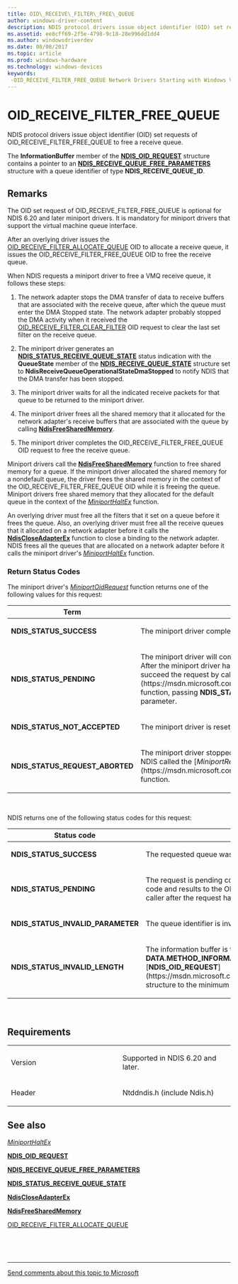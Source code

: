```yaml
---
title: OID\_RECEIVE\_FILTER\_FREE\_QUEUE
author: windows-driver-content
description: NDIS protocol drivers issue object identifier (OID) set requests of OID\_RECEIVE\_FILTER\_FREE\_QUEUE to free a receive queue.
ms.assetid: ee8cff69-2f5e-4798-9c18-28e996dd1dd4
ms.author: windowsdriverdev
ms.date: 08/08/2017
ms.topic: article
ms.prod: windows-hardware
ms.technology: windows-devices
keywords: 
 -OID_RECEIVE_FILTER_FREE_QUEUE Network Drivers Starting with Windows Vista
---
```


# OID\_RECEIVE\_FILTER\_FREE\_QUEUE


NDIS protocol drivers issue object identifier (OID) set requests of OID\_RECEIVE\_FILTER\_FREE\_QUEUE to free a receive queue.

The **InformationBuffer** member of the [**NDIS\_OID\_REQUEST**](https://msdn.microsoft.com/library/windows/hardware/ff566710) structure contains a pointer to an [**NDIS\_RECEIVE\_QUEUE\_FREE\_PARAMETERS**](https://msdn.microsoft.com/library/windows/hardware/ff567201) structure with a queue identifier of type **NDIS\_RECEIVE\_QUEUE\_ID**.

Remarks
-------

The OID set request of OID\_RECEIVE\_FILTER\_FREE\_QUEUE is optional for NDIS 6.20 and later miniport drivers. It is mandatory for miniport drivers that support the virtual machine queue interface.

After an overlying driver issues the [OID\_RECEIVE\_FILTER\_ALLOCATE\_QUEUE](oid-receive-filter-allocate-queue.md) OID to allocate a receive queue, it issues the OID\_RECEIVE\_FILTER\_FREE\_QUEUE OID to free the receive queue.

When NDIS requests a miniport driver to free a VMQ receive queue, it follows these steps:

1.  The network adapter stops the DMA transfer of data to receive buffers that are associated with the receive queue, after which the queue must enter the DMA Stopped state. The network adapter probably stopped the DMA activity when it received the [OID\_RECEIVE\_FILTER\_CLEAR\_FILTER](oid-receive-filter-clear-filter.md) OID request to clear the last set filter on the receive queue.

2.  The miniport driver generates an [**NDIS\_STATUS\_RECEIVE\_QUEUE\_STATE**](https://msdn.microsoft.com/library/windows/hardware/ff567417) status indication with the **QueueState** member of the [**NDIS\_RECEIVE\_QUEUE\_STATE**](https://msdn.microsoft.com/library/windows/hardware/ff567214) structure set to **NdisReceiveQueueOperationalStateDmaStopped** to notify NDIS that the DMA transfer has been stopped.

3.  The miniport driver waits for all the indicated receive packets for that queue to be returned to the miniport driver.

4.  The miniport driver frees all the shared memory that it allocated for the network adapter's receive buffers that are associated with the queue by calling [**NdisFreeSharedMemory**](https://msdn.microsoft.com/library/windows/hardware/ff562601).

5.  The miniport driver completes the OID\_RECEIVE\_FILTER\_FREE\_QUEUE OID request to free the receive queue.

Miniport drivers call the [**NdisFreeSharedMemory**](https://msdn.microsoft.com/library/windows/hardware/ff562601) function to free shared memory for a queue. If the miniport driver allocated the shared memory for a nondefault queue, the driver frees the shared memory in the context of the OID\_RECEIVE\_FILTER\_FREE\_QUEUE OID while it is freeing the queue. Miniport drivers free shared memory that they allocated for the default queue in the context of the [*MiniportHaltEx*](https://msdn.microsoft.com/library/windows/hardware/ff559388) function.

An overlying driver must free all the filters that it set on a queue before it frees the queue. Also, an overlying driver must free all the receive queues that it allocated on a network adapter before it calls the [**NdisCloseAdapterEx**](https://msdn.microsoft.com/library/windows/hardware/ff561640) function to close a binding to the network adapter. NDIS frees all the queues that are allocated on a network adapter before it calls the miniport driver's [*MiniportHaltEx*](https://msdn.microsoft.com/library/windows/hardware/ff559388) function.

### Return Status Codes

The miniport driver's [*MiniportOidRequest*](https://msdn.microsoft.com/library/windows/hardware/ff559416) function returns one of the following values for this request:

<table>
<colgroup>
<col width="50%" />
<col width="50%" />
</colgroup>
<thead>
<tr class="header">
<th>Term</th>
<th>Description</th>
</tr>
</thead>
<tbody>
<tr class="odd">
<td><p><strong>NDIS_STATUS_SUCCESS</strong></p></td>
<td><p>The miniport driver completed the request successfully.</p></td>
</tr>
<tr class="even">
<td><p><strong>NDIS_STATUS_PENDING</strong></p></td>
<td><p>The miniport driver will complete the request asynchronously. After the miniport driver has completed all processing, it must succeed the request by calling the [<strong>NdisMOidRequestComplete</strong>](https://msdn.microsoft.com/library/windows/hardware/ff563622) function, passing <strong>NDIS_STATUS_SUCCESS</strong> for the <em>Status</em> parameter.</p></td>
</tr>
<tr class="odd">
<td><p><strong>NDIS_STATUS_NOT_ACCEPTED</strong></p></td>
<td><p>The miniport driver is resetting.</p></td>
</tr>
<tr class="even">
<td><p><strong>NDIS_STATUS_REQUEST_ABORTED</strong></p></td>
<td><p>The miniport driver stopped processing the request. For example, NDIS called the [<em>MiniportResetEx</em>](https://msdn.microsoft.com/library/windows/hardware/ff559432) function.</p></td>
</tr>
</tbody>
</table>

 

NDIS returns one of the following status codes for this request:

<table>
<colgroup>
<col width="50%" />
<col width="50%" />
</colgroup>
<thead>
<tr class="header">
<th>Status code</th>
<th>Description</th>
</tr>
</thead>
<tbody>
<tr class="odd">
<td><p><strong>NDIS_STATUS_SUCCESS</strong></p></td>
<td><p>The requested queue was freed successfully.</p></td>
</tr>
<tr class="even">
<td><p><strong>NDIS_STATUS_PENDING</strong></p></td>
<td><p>The request is pending completion. NDIS will pass the final status code and results to the OID request completion handler for the caller after the request has completed.</p></td>
</tr>
<tr class="odd">
<td><p><strong>NDIS_STATUS_INVALID_PARAMETER</strong></p></td>
<td><p>The queue identifier is invalid.</p></td>
</tr>
<tr class="even">
<td><p><strong>NDIS_STATUS_INVALID_LENGTH</strong></p></td>
<td><p>The information buffer is too short. NDIS sets the <strong>DATA</strong>.<strong>METHOD_INFORMATION</strong>.<strong>BytesNeeded</strong> member in the [<strong>NDIS_OID_REQUEST</strong>](https://msdn.microsoft.com/library/windows/hardware/ff566710) structure to the minimum buffer size that is required.</p></td>
</tr>
</tbody>
</table>

 

Requirements
------------

<table>
<colgroup>
<col width="50%" />
<col width="50%" />
</colgroup>
<tbody>
<tr class="odd">
<td><p>Version</p></td>
<td><p>Supported in NDIS 6.20 and later.</p></td>
</tr>
<tr class="even">
<td><p>Header</p></td>
<td>Ntddndis.h (include Ndis.h)</td>
</tr>
</tbody>
</table>

## See also


[*MiniportHaltEx*](https://msdn.microsoft.com/library/windows/hardware/ff559388)

[**NDIS\_OID\_REQUEST**](https://msdn.microsoft.com/library/windows/hardware/ff566710)

[**NDIS\_RECEIVE\_QUEUE\_FREE\_PARAMETERS**](https://msdn.microsoft.com/library/windows/hardware/ff567201)

[**NDIS\_STATUS\_RECEIVE\_QUEUE\_STATE**](https://msdn.microsoft.com/library/windows/hardware/ff567417)

[**NdisCloseAdapterEx**](https://msdn.microsoft.com/library/windows/hardware/ff561640)

[**NdisFreeSharedMemory**](https://msdn.microsoft.com/library/windows/hardware/ff562601)

[OID\_RECEIVE\_FILTER\_ALLOCATE\_QUEUE](oid-receive-filter-allocate-queue.md)

 

 


--------------------
[Send comments about this topic to Microsoft](mailto:wsddocfb@microsoft.com?subject=Documentation%20feedback%20%5Bnetvista\netvista%5D:%20OID_RECEIVE_FILTER_FREE_QUEUE%20%20RELEASE:%20%288/8/2017%29&body=%0A%0APRIVACY%20STATEMENT%0A%0AWe%20use%20your%20feedback%20to%20improve%20the%20documentation.%20We%20don't%20use%20your%20email%20address%20for%20any%20other%20purpose,%20and%20we'll%20remove%20your%20email%20address%20from%20our%20system%20after%20the%20issue%20that%20you're%20reporting%20is%20fixed.%20While%20we're%20working%20to%20fix%20this%20issue,%20we%20might%20send%20you%20an%20email%20message%20to%20ask%20for%20more%20info.%20Later,%20we%20might%20also%20send%20you%20an%20email%20message%20to%20let%20you%20know%20that%20we've%20addressed%20your%20feedback.%0A%0AFor%20more%20info%20about%20Microsoft's%20privacy%20policy,%20see%20http://privacy.microsoft.com/default.aspx. "Send comments about this topic to Microsoft")


